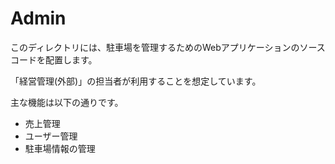 # Admin

このディレクトリには、駐車場を管理するためのWebアプリケーションのソースコードを配置します。

「経営管理(外部)」の担当者が利用することを想定しています。

主な機能は以下の通りです。

- 売上管理
- ユーザー管理
- 駐車場情報の管理 
